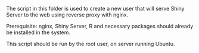 The script in this folder is used to create a new user that will serve Shiny Server to the web using reverse proxy with nginx.

Prerequisite: nginx, Shiny Server, R and necessary packages should already be installed in the system.

This script should be run by the root user, on server running Ubuntu.
